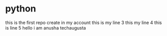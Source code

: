 # python
this is the first repo create in my account
this is my line 3
this my line 4
this is line 5
hello i am anusha
techaugusta
